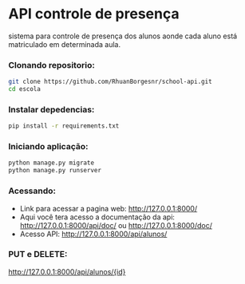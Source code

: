 
# API controle de presença

sistema para controle de presença dos
alunos aonde cada aluno está matriculado em determinada aula.

### Clonando repositorio:
```sh
git clone https://github.com/RhuanBorgesnr/school-api.git
cd escola
```
### Instalar depedencias:
```sh
pip install -r requirements.txt

```
### Iniciando aplicação:
```sh
python manage.py migrate
python manage.py runserver
```
### Acessando:

- Link para acessar a pagina web:  http://127.0.0.1:8000/
- Aqui você tera acesso a documentação da api: http://127.0.0.1:8000/api/doc/ ou http://127.0.0.1:8000/doc/
- Acesso API: http://127.0.0.1:8000/api/alunos/

### PUT e DELETE:

http://127.0.0.1:8000/api/alunos/{id}


